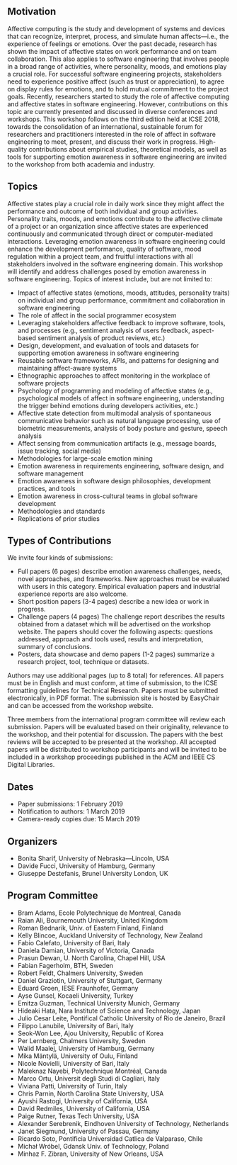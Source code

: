 ## Motivation

Affective computing is the study and development of systems and devices that can
recognize, interpret, process, and simulate human affects—i.e., the experience
of feelings or emotions. Over the past decade, research has shown the impact of
affective states on work performance and on team collaboration. This also
applies to software engineering that involves people in a broad range of
activities, where personality, moods, and emotions play a crucial role. For
successful software engineering projects, stakeholders need to experience
positive affect (such as trust or appreciation), to agree on display rules for
emotions, and to hold mutual commitment to the project goals. Recently,
researchers started to study the role of affective computing and affective
states in software engineering. However, contributions on this topic are
currently presented and discussed in diverse conferences and workshops. This
workshop follows on the third edition held at ICSE 2018, towards the
consolidation of an international, sustainable forum for researchers and
practitioners interested in the role of affect in software engineering to meet,
present, and discuss their work in progress. High-quality contributions about
empirical studies, theoretical models, as well as tools for supporting emotion
awareness in software engineering are invited to the workshop from both academia
and industry.

## Topics

Affective states play a crucial role in daily work since they might affect the
performance and outcome of both individual and group activities. Personality
traits, moods, and emotions contribute to the affective climate of a project or
an organization since affective states are experienced continuously and
communicated through direct or computer-mediated interactions. Leveraging
emotion awareness in software engineering could enhance the development
performance, quality of software, mood regulation within a project team, and
fruitful interactions with all stakeholders involved in the software engineering
domain. This workshop will identify and address challenges posed by emotion
awareness in software engineering. Topics of interest include, but are not
limited to:

*   Impact of affective states (emotions, moods, attitudes, personality traits)
    on individual and group performance, commitment and collaboration in
    software engineering
*   The role of affect in the social programmer ecosystem
*   Leveraging stakeholders affective feedback to improve software, tools, and
    processes (e.g., sentiment analysis of users feedback, aspect-based
    sentiment analysis of product reviews, etc.)
*   Design, development, and evaluation of tools and datasets for supporting
    emotion awareness in software engineering
*   Reusable software frameworks, APIs, and patterns for designing and
    maintaining affect-aware systems
*   Ethnographic approaches to affect monitoring in the workplace of software
    projects
*   Psychology of programming and modeling of affective states (e.g.,
    psychological models of affect in software engineering, understanding the
    trigger behind emotions during developers activities, etc.)
*   Affective state detection from multimodal analysis of spontaneous
    communicative behavior such as natural language processing, use of biometric
    measurements, analysis of body posture and gesture, speech analysis
*   Affect sensing from communication artifacts (e.g., message boards, issue
    tracking, social media)
*   Methodologies for large-scale emotion mining
*   Emotion awareness in requirements engineering, software design, and software
    management
*   Emotion awareness in software design philosophies, development practices,
    and tools
*   Emotion awareness in cross-cultural teams in global software development
*   Methodologies and standards
*   Replications of prior studies

## Types of Contributions

We invite four kinds of submissions:

*   Full papers (6&nbsp;pages) describe emotion awareness challenges, needs,
    novel approaches, and frameworks. New approaches must be evaluated with
    users in this category. Empirical evaluation papers and industrial
    experience reports are also welcome.
*   Short position papers (3-4&nbsp;pages) describe a new idea or work in
    progress.
*   Challenge papers (4&nbsp;pages) The challenge report describes the results
    obtained from a dataset which will be advertised on the workshop
    website. The papers should cover the following aspects: questions addressed,
    approach and tools used, results and interpretation, summary of conclusions.
*   Posters, data showcase and demo papers (1-2&nbsp;pages) summarize a research
    project, tool, technique or datasets.

Authors may use additional pages (up to 8&nbsp;total) for references.  All
papers must be in English and must conform, at time of submission, to the ICSE
formatting guidelines for Technical Research. Papers must be submitted
electronically, in PDF format. The submission site is hosted by EasyChair and
can be accessed from the workshop website.

Three members from the international program committee will review each
submission. Papers will be evaluated based on their originality, relevance to
the workshop, and their potential for discussion. The papers with the best
reviews will be accepted to be presented at the workshop. All accepted papers
will be distributed to workshop participants and will be invited to be included
in a workshop proceedings published in the ACM and IEEE CS Digital Libraries.

## Dates

*   Paper submissions: 1&nbsp;February 2019
*   Notification to authors: 1&nbsp;March 2019
*   Camera-ready copies due: 15&nbsp;March 2019
<!-- *   Workshop: 25&nbsp;May 2019 in [location](…). -->

## Organizers

*   Bonita Sharif, University of Nebraska—Lincoln, USA
*   Davide Fucci, University of Hamburg, Germany
*   Giuseppe Destefanis, Brunel University London, UK

## Program Committee

*   Bram Adams, Ecole Polytechnique de Montreal, Canada
*   Raian Ali, Bournemouth University, United Kingdom
*   Roman Bednarik, Univ. of Eastern Finland, Finland
*   Kelly Blincoe, Auckland University of Technology, New Zealand
*   Fabio Calefato, University of Bari, Italy
*   Daniela Damian, University of Victoria, Canada
*   Prasun Dewan, U. North Carolina, Chapel Hill, USA
*   Fabian Fagerholm, BTH, Sweden
*   Robert Feldt, Chalmers University, Sweden
*   Daniel Graziotin, University of Stuttgart, Germany
*   Eduard Groen, IESE Fraunhofer, Germany
*   Ayse Gunsel, Kocaeli University, Turkey
*   Emitza Guzman, Technical University Munich, Germany
*   Hideaki Hata, Nara Institute of Science and Technology, Japan
*   Julio Cesar Leite, Pontifical Catholic University of Rio de Janeiro, Brazil
*   Filippo Lanubile, University of Bari, Italy
*   Seok-Won Lee, Ajou University, Republic of Korea
*   Per Lernberg, Chalmers University, Sweden
*   Walid Maalej, University of Hamburg, Germany
*   Mika Mäntylä, University of Oulu, Finland
*   Nicole Novielli, University of Bari, Italy
*   Maleknaz Nayebi, Polytechnique Montréal, Canada
*   Marco Ortu, Universit degli Studi di Cagliari, Italy
*   Viviana Patti, University of Turin, Italy
*   Chris Parnin, North Carolina State University, USA
*   Ayushi Rastogi, University of California, USA
*   David Redmiles, University of California, USA
*   Paige Rutner, Texas Tech University, USA
*   Alexander Serebrenik, Eindhoven University of Technology, Netherlands
*   Janet Siegmund, University of Passau, Germany
*   Ricardo Soto, Pontificia Universidad Catlica de Valparaso, Chile
*   Michał Wróbel, Gdansk Univ. of Technology, Poland
*   Minhaz F. Zibran, University of New Orleans, USA
